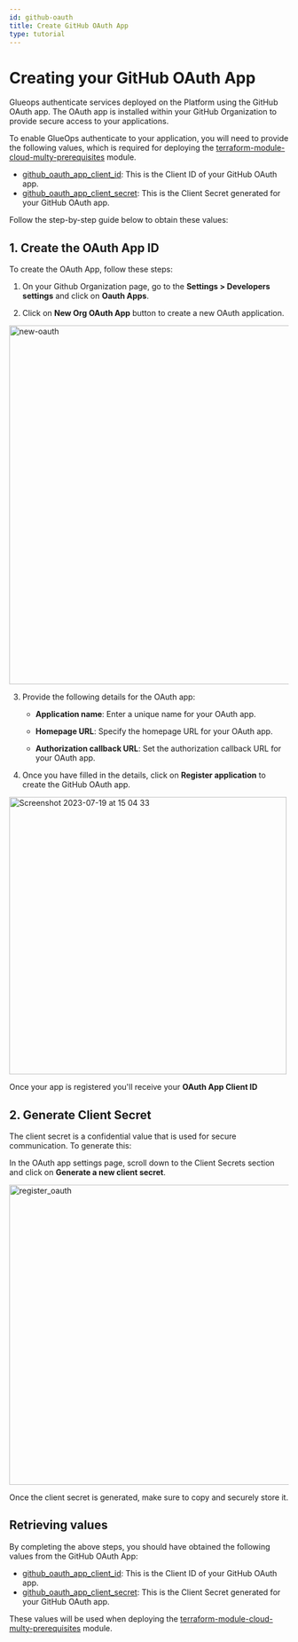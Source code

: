 ```yaml
---
id: github-oauth
title: Create GitHub OAuth App
type: tutorial
---
```


# Creating your GitHub OAuth App

Glueops authenticate services deployed on the Platform using the GitHub OAuth app. The OAuth app is installed within your GitHub Organization to provide secure access to your applications.

To enable GlueOps authenticate to your application, you will need to provide the following values, which is required for deploying the [terraform-module-cloud-multy-prerequisites](https://github.com/GlueOps/terraform-module-cloud-multy-prerequisites) module.

- [github_oauth_app_client_id](#create-the-oauth-app-id): This is the Client ID of your GitHub OAuth app.
- [github_oauth_app_client_secret](#generate-client-secret): This is the Client Secret generated for your GitHub OAuth app.

Follow the step-by-step guide below to obtain these values:

## 1. Create the OAuth App ID

To create the OAuth App, follow these steps:

1. On your Github Organization page, go to the **Settings > Developers settings** and click on **Oauth Apps**.

2. Click on **New Org OAuth App** button to create a new OAuth application.

<img width="647" alt="new-oauth" src="https://github.com/GlueOps/glueops-dev/assets/39309699/3e18c227-61ef-48f7-a592-08818e3407f3"/>

3. Provide the following details for the OAuth app:

   - **Application name**: Enter a unique name for your OAuth app.
   
   - **Homepage URL**: Specify the homepage URL for your OAuth app.

   - **Authorization callback URL**: Set the authorization callback URL for your OAuth app.

4. Once you have filled in the details, click on **Register application** to create the GitHub OAuth app.

<img width="500" alt="Screenshot 2023-07-19 at 15 04 33" src="https://github.com/GlueOps/glueops-dev/assets/39309699/a1053a22-7271-450a-8387-d1dc906cfc3f"/>

Once your app is registered you'll receive your **OAuth App Client ID**

## 2. Generate Client Secret

The client secret is a confidential value that is used for secure communication. To generate this:

In the OAuth app settings page, scroll down to the Client Secrets section and click on **Generate a new client secret**.

<img width="541" alt="register_oauth" src="https://github.com/GlueOps/glueops-dev/assets/39309699/7dde0f95-7f28-4259-8d61-a4f77c693730"/>

Once the client secret is generated, make sure to copy and securely store it.

## Retrieving values

By completing the above steps, you should have obtained the following values from the GitHub OAuth App:

- [github_oauth_app_client_id](#create-the-oauth-app-id): This is the Client ID of your GitHub OAuth app.
- [github_oauth_app_client_secret](#generate-client-secret): This is the Client Secret generated for your GitHub OAuth app.

These values will be used when deploying the [terraform-module-cloud-multy-prerequisites](https://github.com/GlueOps/terraform-module-cloud-multy-prerequisites) module.

